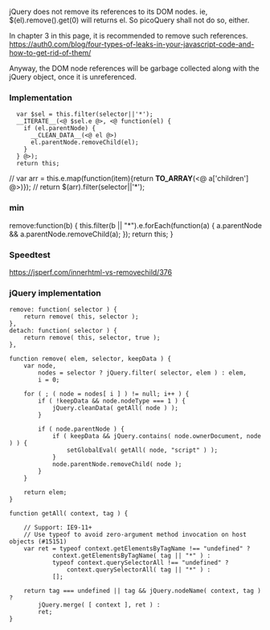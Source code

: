 jQuery does not remove its references to its DOM nodes.
ie, $(el).remove().get(0) will returns el.
So picoQuery shall not do so, either.

In chapter 3 in this page, it is recommended to remove such references.
https://auth0.com/blog/four-types-of-leaks-in-your-javascript-code-and-how-to-get-rid-of-them/

Anyway, the DOM node references will be garbage collected along with the jQuery object, once
it is unreferenced.



### Implementation
```
  var $sel = this.filter(selector||'*');
  __ITERATE__(<@ $sel.e @>, <@ function(el) {
    if (el.parentNode) {
      __CLEAN_DATA__(<@ el @>)
      el.parentNode.removeChild(el);
    }
  } @>);
  return this;
```

//  var arr = this.e.map(function(item){return __TO_ARRAY__(<@ a['children'] @>)});
//  return $(arr).filter(selector||'*');


### min
remove:function(b) {
  this.filter(b || "*").e.forEach(function(a) {
    a.parentNode && a.parentNode.removeChild(a);
  });
  return this;
}


### Speedtest
https://jsperf.com/innerhtml-vs-removechild/376


### jQuery implementation

```
remove: function( selector ) {
	return remove( this, selector );
},
detach: function( selector ) {
	return remove( this, selector, true );
},

function remove( elem, selector, keepData ) {
	var node,
		nodes = selector ? jQuery.filter( selector, elem ) : elem,
		i = 0;

	for ( ; ( node = nodes[ i ] ) != null; i++ ) {
		if ( !keepData && node.nodeType === 1 ) {
			jQuery.cleanData( getAll( node ) );
		}

		if ( node.parentNode ) {
			if ( keepData && jQuery.contains( node.ownerDocument, node ) ) {
				setGlobalEval( getAll( node, "script" ) );
			}
			node.parentNode.removeChild( node );
		}
	}

	return elem;
}

function getAll( context, tag ) {

	// Support: IE9-11+
	// Use typeof to avoid zero-argument method invocation on host objects (#15151)
	var ret = typeof context.getElementsByTagName !== "undefined" ?
			context.getElementsByTagName( tag || "*" ) :
			typeof context.querySelectorAll !== "undefined" ?
				context.querySelectorAll( tag || "*" ) :
			[];

	return tag === undefined || tag && jQuery.nodeName( context, tag ) ?
		jQuery.merge( [ context ], ret ) :
		ret;
}



```



